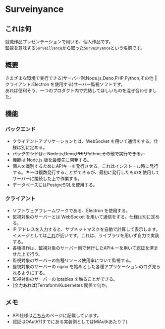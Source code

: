 # Surveinyance

## これは何

就職作品プレゼンテーションで用いる、個人作品です。  
監視を意味する`Surveillance`から取った`Surveinyance`という名前です。

## 概要

さまざまな環境で実行できる(サーバー側:Node.js,Deno,PHP,Python,その他 || クライアント:Electron を使用する)サーバー監視ソフトです。  
あれば便利そう、一つのプロダクト内で完結してほしいものを混ぜ合わせました。

## 機能

### バックエンド

- クライアントアプリケーションとは、WebSocket を用いて通信をする。仕様は別に定める。
- ~~バックエンドは、Node.js,Deno,PHP,Python,その他で実行できる。~~
- 機能は Node.js 版を最優先に開発する。
- 個人を識別するためにAPIキーを発行させる。これはインストール時に発行する。キーは複数発行することができるが、最初に発行したものを使用してサーバーに接続した上で作業する。
- データベースにはPostgreSQLを使用する。

### クライアント

- ソフトウェアフレームワークである、Electron を使用する。
- 監視対象のサーバーとは WebSocket を用いて通信をする。仕様は別に定める。
- IP アドレスを入力すると、サブネットマスクを自動で計算して表示します。イメージとしては[これ](https://note.cman.jp/network/subnetmask.cgi)が近いです。これは、ライブラリを用いず自力で実装する。
- 各種操作は、監視対象のサーバー側で発行したAPIキーを用いて認証を済ませた上で行う。
- 監視対象のサーバーの各種リソース使用率について監視する。
- 監視対象のサーバーの nginx を始めとした各種アプリケーションのログ見られるようにする。
- 監視対象のサーバーの iptables を触ることができる。
- (余力あれば)Terraform/Kubernetes 関係で何か。

## メモ
- API仕様は[こちら](/works/surveinyance/api)のページに記載しています。
- 認証はOAuth?(すでにある実装例としてはMiAuthあたり？)
